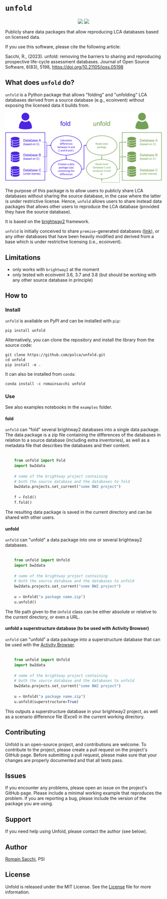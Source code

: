 # `unfold`

<p align="center">
  <a href="https://badge.fury.io/py/unfold" target="_blank"><img src="https://badge.fury.io/py/unfold.svg"></a>
  <a href="https://github.com/romainsacchi/unfold" target="_blank"><img src="https://github.com/romainsacchi/unfold/actions/workflows/main.yml/badge.svg?branch=main"></a>
</p>

Publicly share data packages that allow reproducing LCA databases
based on licensed data.

If you use this software, please cite the following article:

Sacchi, R., (2023). unfold: removing the barriers to sharing and reproducing prospective life-cycle assessment databases. 
Journal of Open Source Software, 8(83), 5198, https://doi.org/10.21105/joss.05198

## What does `unfold` do?

``unfold`` is a Python package that allows "folding" and "unfolding"
LCA databases derived from a source database (e.g., ecoinvent) without
exposing the licensed data it builds from.

![flow diagram](assets/flow_diagram.png)

The purpose of this package is to allow users to publicly share 
LCA databases without sharing the source database, in the case
where the latter is under restrictive license. Hence, ```unfold``` 
allows users to share instead data packages that allows other users
to reproduce the LCA database (provided they have the source database).

It is based on the [brightway2](https://brightway.dev) framework.

`unfold` is initially conceived to share `premise`-generated 
databases ([link](https://github.com/polca/premise)), or any other
databases that have been heavily modified and derived
from a base which is under 
restrictive licensing (i.e., ecoinvent).

## Limitations

* only works with `brightway2` at the moment
* only tested wih ecoinvent 3.6, 3.7 and 3.8 (but should be working with any other source database in principle)


## How to

### Install

`unfold` is available on PyPI and can be installed with `pip`:

    pip install unfold

Alternatively, you can clone the repository and install the library from the source code:

    git clone https://github.com/polca/unfold.git
    cd unfold
    pip install -e .

It can also be installed from ``conda``:

    conda install -c romainsacchi unfold


### Use

See also examples notebooks in the `examples` folder.

#### fold

``unfold`` can "fold" several brightway2 databases
into a single data package. The data package is a zip file
containing the differences of the databases in relation
to a source database (including extra inventories), 
as well as a metadata file that describes the databases 
and their content.

```python

    from unfold import Fold
    import bw2data
    
    # name of the brightway project containing 
    # both the source database and the databases to fold
    bw2data.projects.set_current("some BW2 project")
    
    f = Fold()
    f.fold()
```

The resulting data package is saved in the current directory
and can be shared with other users.

#### unfold

``unfold`` can "unfold" a data package into one or several 
brightway2 databases.

```python

    from unfold import Unfold
    import bw2data
    
    # name of the brightway project containing 
    # both the source database and the databases to unfold
    bw2data.projects.set_current("some BW2 project")
    
    u = Unfold("a package name.zip")
    u.unfold()
```

The file path given to the `Unfold` class can be either
absolute or relative to the current directory, or even a URL.


#### unfold a superstructure database (to be used with Activity Browser)

``unfold`` can "unfold" a data package into a superstructure database
that can be used with the [Activity Browser](https://github.com/LCA-ActivityBrowser/activity-browser).

```python

    from unfold import Unfold
    import bw2data
    
    # name of the brightway project containing 
    # both the source database and the databases to unfold
    bw2data.projects.set_current("some BW2 project")
    
    u = Unfold("a package name.zip")
    u.unfold(superstructure=True)
```

This outputs a superstructure database in your brightway2 project,
as well as a scenario difference file (Excel) in the current working
directory.

## Contributing

Unfold is an open-source project, and contributions are welcome.
To contribute to the project, please create a pull request on the project's 
GitHub page. Before submitting a pull request, please make sure that 
your changes are properly documented and that all tests pass.

## Issues

If you encounter any problems, please open an issue on the project's
GitHub page. Please include a minimal working example that reproduces
the problem. If you are reporting a bug, please include the version
of the package you are using.

## Support

If you need help using Unfold, please contact the author (see below).


## Author

[Romain Sacchi](mailto:romain.sacchi@psi.ch), PSI

## License

Unfold is released under the MIT License.
See the [License](https://github.com/polca/unfold/blob/main/LICENSE) file for more information.

